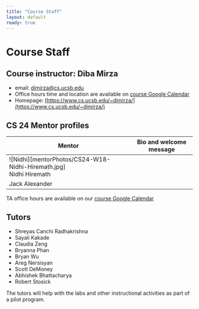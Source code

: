 ```yaml
---
title: "Course Staff"
layout: default
ready: true
---
```


# Course Staff<a name="staff"></a>

## Course instructor: Diba Mirza
* email: dimirza@cs.ucsb.edu
* Office hours time and location are available on [course Google Calendar](/info/schedule/)
* Homepage: [https://www.cs.ucsb.edu/~dimirza/](https://www.cs.ucsb.edu/~dimirza/)

## CS 24 Mentor profiles

|  Mentor | Bio and welcome message|
|---------|------------------------|
|![Nidhi][mentorPhotos/CS24-W18-Nidhi-Hiremath.jpg] <br> Nidhi Hiremath||
|Jack Alexander ||



TA office hours are available on our [course Google Calendar](/info/schedule/)

##  Tutors
* Shreyas Canchi Radhakrishna
* Sayali Kakade
* Claudia	Zeng
* Bryanna	Phan
* Bryan	Wu
* Areg	Nersisyan
* Scott	DeMoney
* Abhishek	Bhattacharya
* Robert	Stosick


The tutors will help with the labs and other instructional activities as part of a pilot program.
